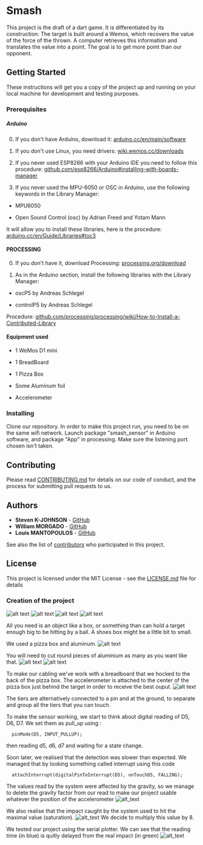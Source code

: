 # Smash

This project is the draft of a dart game.
It is differentiated by its construction: The target is built around a Wemos, which recovers the value of the force of the thrown.
A computer retrieves this information and translates the value into a point.
The goal is to get more point than our opponent.

## Getting Started

These instructions will get you a copy of the project up and running on your local machine for development and testing purposes. 
### Prerequisites

##### Arduino

0) If you don't have Arduino, download it: 
[arduino.cc/en/main/software](https://www.arduino.cc/en/main/software)

1) If you don't use Linux, you need drivers: 
[wiki.wemos.cc/downloads](https://wiki.wemos.cc/downloads)

2) If you never used ESP8266 with your Arduino IDE you need to follow this procedure:
[github.com/esp8266/Arduino#installing-with-boards-manager](https://github.com/esp8266/Arduino#installing-with-boards-manager)

3) If you never used the MPU-6050 or OSC in Arduino, use the following keywords in the Library Manager:

 - MPU6050

 - Open Sound Control (osc) by Adrian Freed and Yotam Mann

It will allow you to install these libraries, here is the procedure: 
[arduino.cc/en/Guide/Libraries#toc3](https://www.arduino.cc/en/Guide/Libraries#toc3)


#### PROCESSING

0) If you don't have it, download Processing: [processing.org/download](https://processing.org/download)

1) As in the Arduino section, install the following libraries with the Library Manager:

 - oscP5 by Andreas Schlegel

 - controlP5 by Andreas Schlegel

Procedure:
[github.com/processing/processing/wiki/How-to-Install-a-Contributed-Library](https://github.com/processing/processing/wiki/How-to-Install-a-Contributed-Library)


#### Equipment used

- 1 WeMos D1 mini 

- 1 BreadBoard

- 1 Pizza Box

- Some Aluminum foil

- Accelerometer

### Installing

Clone our repository. 
In order to make this project run, you need to be on the same wifi network. 
Launch package "smash_sensor" in Arduino software, and package "App" in processing. 
Make sure the listening port chosen isn't taken.

## Contributing

Please read [CONTRIBUTING.md](https://github.com/esgi-mmk/smash) for details on our code of conduct, and the process for submitting pull requests to us.


## Authors

* **Steven K-JOHNSON** - [GitHub](https://github.com/esgi-mmk/smash)
* **William MORGADO** - [GitHub](https://github.com/esgi-mmk/smash)
* **Louis MANTOPOULOS**  - [GitHub](https://github.com/esgi-mmk/smash)


See also the list of [contributors](https://github.com/esgi-mmk/smash/contributors) who participated in this project.

## License

This project is licensed under the MIT License - see the [LICENSE.md](LICENSE.md) file for details

### Creation of the project 

![alt text](https://zupimages.net/up/19/18/5h2j.jpg)
![alt text](https://zupimages.net/up/19/18/rm0b.jpg)
![alt text](https://zupimages.net/up/19/18/w476.jpg)
![alt text](https://zupimages.net/up/19/18/ygx3.png)

All you need is an object like a box, or something than can hold a target enough big to be hitting by a ball. A shoes box might be a little bit to small.

We used a pizza box and aluminum. 
![alt text](https://zupimages.net/up/19/18/gz0z.jpg)

You will need to cut round pieces of aluminium as many as you want like that.
![alt text](https://zupimages.net/up/19/18/jm50.jpg)
![alt text](https://zupimages.net/up/19/18/4wor.jpg)

To make our cabling we've work with a breadboard that we hocked to the back of the pizza box. The accelerometer is attached to the center of the pizza box just behind the target in order to receive the best ouput.
![alt text](https://zupimages.net/up/19/18/x43v.jpg)

The tiers are alternatively connected to a pin and at the ground, to separate and group all the tiers that you can touch.

To make the sensor working, we start to think about digital reading of D5, D6, D7. We set them as pull_up using : 
```
  pinMode(D5, INPUT_PULLUP);
```
then reading d5, d6, d7 and waiting for a state change.


Soon later, we realised that the detection was slower than expected. We managed that by looking something called interrupt using this code 
```
  attachInterrupt(digitalPinToInterrupt(D5), onTouchD5, FALLING);
```
The values read by the system were affected by the gravity, so we manage to delete the gravity factor from our read to make our project usable whatever the position of the accelerometer
![alt_text](https://zupimages.net/up/19/18/cn5h.png)

We also realise that the impact caught by the system used to hit the maximal value (saturation).
![alt_text](https://zupimages.net/up/19/18/va2k.png)
We decide to multiply this value by 8.

We tested our project using the serial plotter. We can see that the reading time (in blue) is quitly delayed from the real impact (in green)
![alt_text](https://zupimages.net/up/19/18/rocw.png)
